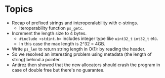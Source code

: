 # Topics

* Recap of prefixed strings and interoperalability with c-strings.
  * Iteroperability function `ps_getc`.
* Increment the length size to 4 bytes.
  * `#include <stdint.h>` includes integer type like `uint32_t` `int32_t` etc.
  * In this case the max length is 2^32 = 4GB.
* Write `ps_len` to return string length in O(1): by reading the header.
* So we resolved an interesting problem using metadata (the length of string)
behind a pointer.
* Antirez then showed that the new allocators should crash the program in case of
double free but there's no guarantee.
